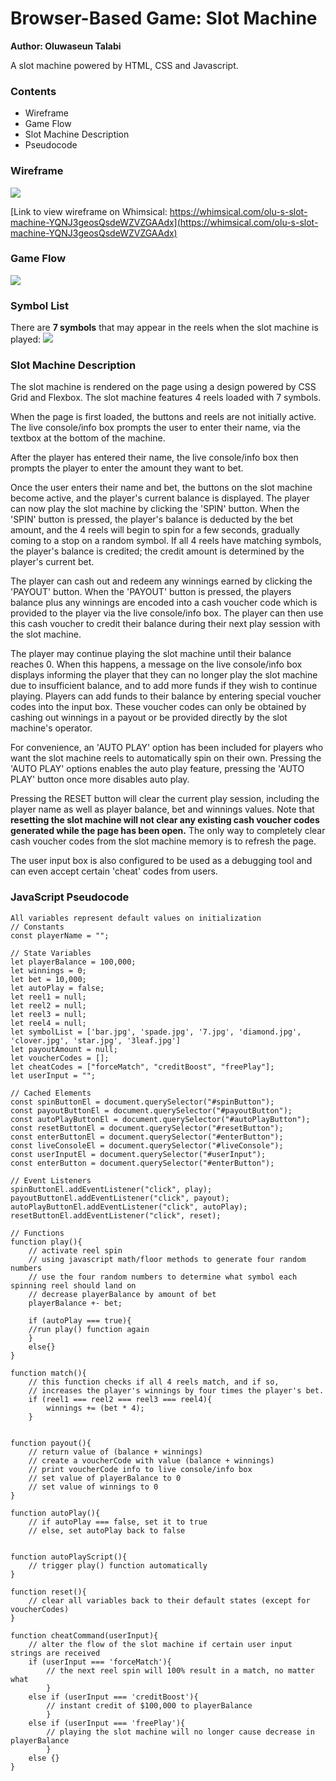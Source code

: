 # Browser-Based Game: Slot Machine
**Author: Oluwaseun Talabi**

A slot machine powered by HTML, CSS and Javascript.

### Contents

- Wireframe
- Game Flow
- Slot Machine Description
- Pseudocode

### Wireframe
<img src="https://hedonic.life/wp-content/uploads/2022/07/slot-machine-wireframe.png" />

[Link to view wireframe on Whimsical: https://whimsical.com/olu-s-slot-machine-YQNJ3geosQsdeWZVZGAAdx](https://whimsical.com/olu-s-slot-machine-YQNJ3geosQsdeWZVZGAAdx)

### Game Flow
<img src="https://hedonic.life/wp-content/uploads/2022/07/slot-machine-game-flow.png" />

### Symbol List
There are **7 symbols** that may appear in the reels when the slot machine is played:
<img src="https://hedonic.life/wp-content/uploads/2022/07/slot-machine-symbols-2.png" />

### Slot Machine Description

The slot machine is rendered on the page using a design powered by CSS Grid and Flexbox. The slot machine features 4 reels loaded with 7 symbols. 

When the page is first loaded, the buttons and reels are not initially active. The live console/info box prompts the user to enter their name, via the textbox at the bottom of the machine.

After the player has entered their name, the live console/info box then prompts the player to enter the amount they want to bet.

Once the user enters their name and bet, the buttons on the slot machine become active, and the player's current balance is displayed. The player can now play the slot machine by clicking the 'SPIN' button. When the 'SPIN' button is pressed, the player's balance is deducted by the bet amount, and the 4 reels will begin to spin for a few seconds, gradually coming to a stop on a random symbol. If all 4 reels have matching symbols, the player's balance is credited; the credit amount is determined by the player's current bet.

The player can cash out and redeem any winnings earned by clicking the 'PAYOUT' button. When the 'PAYOUT' button is pressed, the players balance plus any winnings are encoded into a cash voucher code which is provided to the player via the live console/info box. The player can then use this cash voucher to credit their balance during their next play session with the slot machine. 

The player may continue playing the slot machine until their balance reaches 0. When this happens, a message on the live console/info box displays informing the player that they can no longer play the slot machine due to insufficient balance, and to add more funds if they wish to continue playing. Players can add funds to their balance by entering special voucher codes into the input box. These voucher codes can only be obtained by cashing out winnings in a payout or be provided directly by the slot machine's operator. 

For convenience, an 'AUTO PLAY' option has been included for players who want the slot machine reels to automatically spin on their own. Pressing the 'AUTO PLAY' options enables the auto play feature, pressing the 'AUTO PLAY' button once more disables auto play.

Pressing the RESET button will clear the current play session, including the player name as well as player balance, bet and winnings values. Note that **resetting the slot machine will not clear any existing cash voucher codes generated while the page has been open.** The only way to completely clear cash voucher codes from the slot machine memory is to refresh the page.

The user input box is also configured to be used as a debugging tool and can even accept certain 'cheat' codes from users.


### JavaScript Pseudocode


```
All variables represent default values on initialization
// Constants
const playerName = "";

// State Variables
let playerBalance = 100,000;
let winnings = 0;
let bet = 10,000;
let autoPlay = false;
let reel1 = null;
let reel2 = null;
let reel3 = null;
let reel4 = null;
let symbolList = ['bar.jpg', 'spade.jpg', '7.jpg', 'diamond.jpg', 'clover.jpg', 'star.jpg', '3leaf.jpg']
let payoutAmount = null;
let voucherCodes = [];
let cheatCodes = ["forceMatch", "creditBoost", "freePlay"];
let userInput = "";

// Cached Elements
const spinButtonEl = document.querySelector("#spinButton");
const payoutButtonEl = document.querySelector("#payoutButton");
const autoPlayButtonEl = document.querySelector("#autoPlayButton");
const resetButtonEl = document.querySelector("#resetButton");
const enterButtonEl = document.querySelector("#enterButton");
const liveConsoleEl = document.querySelector("#liveConsole");
const userInputEl = document.querySelector("#userInput");
const enterButton = document.querySelector("#enterButton");

// Event Listeners
spinButtonEl.addEventListener("click", play);
payoutButtonEl.addEventListener("click", payout);
autoPlayButtonEl.addEventListener("click", autoPlay);
resetButtonEl.addEventListener("click", reset);

// Functions
function play(){
	// activate reel spin
	// using javascript math/floor methods to generate four random numbers
	// use the four random numbers to determine what symbol each spinning reel should land on
	// decrease playerBalance by amount of bet
	playerBalance +- bet;
	
	if (autoPlay === true){
	//run play() function again
	}
	else{}
}

function match(){
	// this function checks if all 4 reels match, and if so,
	// increases the player's winnings by four times the player's bet.
	if (reel1 === reel2 === reel3 === reel4){
		winnings += (bet * 4);
	}


function payout(){
	// return value of (balance + winnings)
	// create a voucherCode with value (balance + winnings)
	// print voucherCode info to live console/info box
	// set value of playerBalance to 0
	// set value of winnings to 0
}

function autoPlay(){
	// if autoPlay === false, set it to true
	// else, set autoPlay back to false


function autoPlayScript(){
	// trigger play() function automatically
}	
	
function reset(){
	// clear all variables back to their default states (except for voucherCodes)
}

function cheatCommand(userInput){
	// alter the flow of the slot machine if certain user input strings are received
	if (userInput === 'forceMatch'){
		// the next reel spin will 100% result in a match, no matter what
		}
	else if (userInput === 'creditBoost'){
		// instant credit of $100,000 to playerBalance
		}
	else if (userInput === 'freePlay'){
		// playing the slot machine will no longer cause decrease in playerBalance
		}
	else {}
}
	

```

